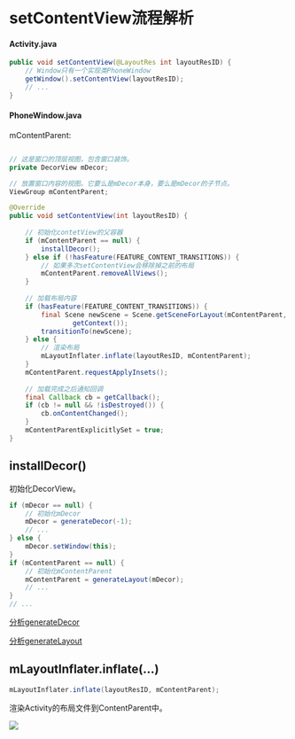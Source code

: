 # setContentView流程解析

#### Activity.java
``` java
public void setContentView(@LayoutRes int layoutResID) {
    // Window只有一个实现类PhoneWindow
    getWindow().setContentView(layoutResID);
    // ...
}
```

#### PhoneWindow.java

mContentParent: 

``` java

// 这是窗口的顶层视图，包含窗口装饰。
private DecorView mDecor;

// 放置窗口内容的视图。它要么是mDecor本身，要么是mDecor的子节点。
ViewGroup mContentParent;

@Override
public void setContentView(int layoutResID) {
    
    // 初始化contetView的父容器
    if (mContentParent == null) {
        installDecor();
    } else if (!hasFeature(FEATURE_CONTENT_TRANSITIONS)) {
        // 如果多次setContentView会移除掉之前的布局
        mContentParent.removeAllViews();
    }
    
    // 加载布局内容
    if (hasFeature(FEATURE_CONTENT_TRANSITIONS)) {
        final Scene newScene = Scene.getSceneForLayout(mContentParent, layoutResID,
                getContext());
        transitionTo(newScene);
    } else {
        // 渲染布局
        mLayoutInflater.inflate(layoutResID, mContentParent);
    }
    mContentParent.requestApplyInsets();
    
    // 加载完成之后通知回调
    final Callback cb = getCallback();
    if (cb != null && !isDestroyed()) {
        cb.onContentChanged();
    }
    mContentParentExplicitlySet = true;
}
```

## installDecor()
初始化DecorView。
 
``` java
if (mDecor == null) {
    // 初始化mDecor
    mDecor = generateDecor(-1);
    // ...
} else {
    mDecor.setWindow(this);
}
if (mContentParent == null) {
    // 初始化mContentParent
    mContentParent = generateLayout(mDecor);
    // ...
}
// ...
```

[分析generateDecor](../../component/activity/doc/generateDecor.md)

[分析generateLayout](../../component/activity/doc/generateLayout.md)

## mLayoutInflater.inflate(...)

``` java
mLayoutInflater.inflate(layoutResID, mContentParent);
```

渲染Activity的布局文件到ContentParent中。

![](.setContentView流程解析_images/1ae1e9f5.png)
